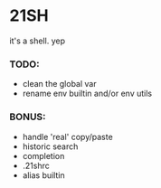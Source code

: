 # 21SH #

it's a shell. yep

### TODO: ###

* clean the global var
* rename env builtin and/or env utils

### BONUS: ###

* handle 'real' copy/paste
* historic search
* completion
* .21shrc
* alias builtin
